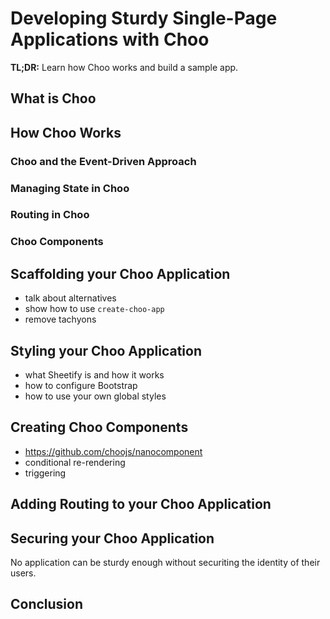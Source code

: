 # Developing Sturdy Single-Page Applications with Choo

**TL;DR:** Learn how Choo works and build a sample app.

## What is Choo

## How Choo Works
### Choo and the Event-Driven Approach
### Managing State in Choo
### Routing in Choo
### Choo Components

## Scaffolding your Choo Application

- talk about alternatives
- show how to use `create-choo-app`
- remove tachyons

## Styling your Choo Application 

- what Sheetify is and how it works
- how to configure Bootstrap
- how to use your own global styles

## Creating Choo Components

- https://github.com/choojs/nanocomponent
- conditional re-rendering
- triggering 

## Adding Routing to your Choo Application

## Securing your Choo Application

No application can be sturdy enough without securiting the identity of their users.

## Conclusion


